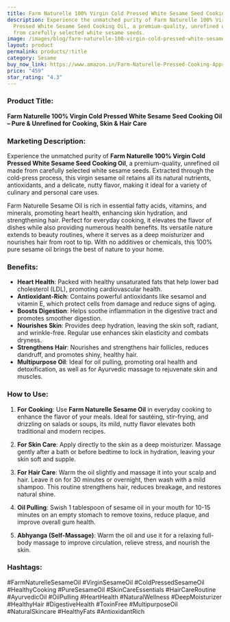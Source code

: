 ```yaml
---
title: Farm Naturelle 100% Virgin Cold Pressed White Sesame Seed Cooking Oil
description: Experience the unmatched purity of Farm Naturelle 100% Virgin Cold
  Pressed White Sesame Seed Cooking Oil, a premium-quality, unrefined oil made
  from carefully selected white sesame seeds.
image: /images/blog/farm-naturelle-100-virgin-cold-pressed-white-sesame-seed-cooking-oil.jpg
layout: product
permalink: products/:title
category: Sesame
buy_now_link: https://www.amazon.in/Farm-Naturelle-Pressed-Cooking-Approved/dp/B0BCKSY3LP/ref=sr_1_22_sspa?crid=A4KOR1T28SZX&tag=ayushmonk-21
price: "459"
star_rating: "4.3"
---
```

### Product Title:
**Farm Naturelle 100% Virgin Cold Pressed White Sesame Seed Cooking Oil – Pure & Unrefined for Cooking, Skin & Hair Care**

### Marketing Description:
Experience the unmatched purity of **Farm Naturelle 100% Virgin Cold Pressed White Sesame Seed Cooking Oil**, a premium-quality, unrefined oil made from carefully selected white sesame seeds. Extracted through the cold-press process, this virgin sesame oil retains all its natural nutrients, antioxidants, and a delicate, nutty flavor, making it ideal for a variety of culinary and personal care uses.

Farm Naturelle Sesame Oil is rich in essential fatty acids, vitamins, and minerals, promoting heart health, enhancing skin hydration, and strengthening hair. Perfect for everyday cooking, it elevates the flavor of dishes while also providing numerous health benefits. Its versatile nature extends to beauty routines, where it serves as a deep moisturizer and nourishes hair from root to tip. With no additives or chemicals, this 100% pure sesame oil brings the best of nature to your home.

### Benefits:
- **Heart Health**: Packed with healthy unsaturated fats that help lower bad cholesterol (LDL), promoting cardiovascular health.
- **Antioxidant-Rich**: Contains powerful antioxidants like sesamol and vitamin E, which protect cells from damage and reduce signs of aging.
- **Boosts Digestion**: Helps soothe inflammation in the digestive tract and promotes smoother digestion.
- **Nourishes Skin**: Provides deep hydration, leaving the skin soft, radiant, and wrinkle-free. Regular use enhances skin elasticity and combats dryness.
- **Strengthens Hair**: Nourishes and strengthens hair follicles, reduces dandruff, and promotes shiny, healthy hair.
- **Multipurpose Oil**: Ideal for oil pulling, promoting oral health and detoxification, as well as for Ayurvedic massage to rejuvenate skin and muscles.

### How to Use:
1. **For Cooking**: Use **Farm Naturelle Sesame Oil** in everyday cooking to enhance the flavor of your meals. Ideal for sautéing, stir-frying, and drizzling on salads or soups, its mild, nutty flavor elevates both traditional and modern recipes.
   
2. **For Skin Care**: Apply directly to the skin as a deep moisturizer. Massage gently after a bath or before bedtime to lock in hydration, leaving your skin soft and supple.

3. **For Hair Care**: Warm the oil slightly and massage it into your scalp and hair. Leave it on for 30 minutes or overnight, then wash with a mild shampoo. This routine strengthens hair, reduces breakage, and restores natural shine.

4. **Oil Pulling**: Swish 1 tablespoon of sesame oil in your mouth for 10-15 minutes on an empty stomach to remove toxins, reduce plaque, and improve overall gum health.

5. **Abhyanga (Self-Massage)**: Warm the oil and use it for a relaxing full-body massage to improve circulation, relieve stress, and nourish the skin.

### Hashtags:
#FarmNaturelleSesameOil #VirginSesameOil #ColdPressedSesameOil #HealthyCooking #PureSesameOil #SkinCareEssentials #HairCareRoutine #AyurvedicOil #OilPulling #HeartHealth #NaturalWellness #DeepMoisturizer #HealthyHair #DigestiveHealth #ToxinFree #MultipurposeOil #NaturalSkincare #HealthyFats #AntioxidantRich

